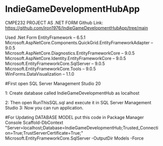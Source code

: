 # IndieGameDevelopmentHubApp
CMPE232 PROJECT AS .NET FORM 
Github Link: https://github.com/iron1976/IndieGameDevelopmentHubApp/tree/main

Used .Net Form
EntityFramework – 6.5.1  
Microsoft.AspNetCore.Components.QuickGrid.EntityFrameworkAdapter – 9.0.5  
Microsoft.AspNetCore.Diagnostics.EntityFrameworkCore – 9.0.5  
Microsoft.AspNetCore.Identity.EntityFrameworkCore – 9.0.5  
Microsoft.EntityFrameworkCore.SqlServer – 9.0.5  
Microsoft.EntityFrameworkCore.Tools – 9.0.5  
WinForms.DataVisualization – 1.1.0   


#First open SQL Server Management Studio 20
<p>1: Create database called IndieGameDevelopmentHub as localhost</p>
2: Then open RunThisSQL.sql and execute it in SQL Server Management Studio
3: Now you can run application.

#For Updating DATABASE MODEL put this code in Package Manager Console
Scaffold-DbContext "Server=localhost;Database=IndieGameDevelopmentHub;Trusted_Connection=True;TrustServerCertificate=True;" Microsoft.EntityFrameworkCore.SqlServer -OutputDir Models -Force
